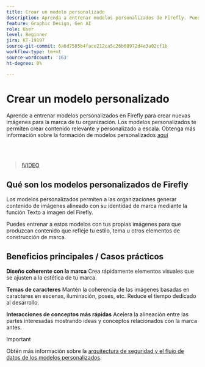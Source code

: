 ```yaml
---
title: Crear un modelo personalizado
description: Aprenda a entrenar modelos personalizados de Firefly. Puede leer más detalles [aquí](https://helpx.adobe.com/firefly/web/work-with-enterprise-features/train-custom-models/custom-models-overview.html).
feature: Graphic Design, Gen AI
role: User
level: Beginner
jira: KT-19197
source-git-commit: 6a6d7585b4face212ca5c26b60972d4e3a02cf1b
workflow-type: tm+mt
source-wordcount: '163'
ht-degree: 0%

---
```


# Crear un modelo personalizado

Aprende a entrenar modelos personalizados en Firefly para crear nuevas imágenes para la marca de tu organización. Los modelos personalizados te permiten crear contenido relevante y personalizado a escala. Obtenga más información sobre la formación de modelos personalizados [aquí](https://helpx.adobe.com/firefly/web/work-with-enterprise-features/train-custom-models/custom-models-overview.html)

<br> 

>[!VIDEO](https://video.tv.adobe.com/v/3474931?quality=12&learn=on&hidetitle=true)

## Qué son los modelos personalizados de Firefly

Los modelos personalizados permiten a las organizaciones generar contenido de imágenes alineado con su identidad de marca mediante la función Texto a imagen del Firefly.

Puedes entrenar a estos modelos con tus propias imágenes para que produzcan contenido que refleje tu estilo, tema u otros elementos de construcción de marca.

## Beneficios principales / Casos prácticos

**Diseño coherente con la marca** Crea rápidamente elementos visuales que se ajusten a la estética de tu marca.

**Temas de caracteres** Mantén la coherencia de las imágenes basadas en caracteres en escenas, iluminación, poses, etc. Reduce el tiempo dedicado al desarrollo.

**Interacciones de conceptos más rápidas** Acelera la alineación entre las partes interesadas mostrando ideas y conceptos relacionados con la marca antes.

>[!IMPORTANT]
>
>Obtén más información sobre la [arquitectura de seguridad y el flujo de datos de los modelos personalizados](https://www.adobe.com/content/dam/cc/en/trust-center/ungated/whitepapers/creative-cloud/adobe-firefly-custom-models-security-fact-sheet.pdf).
